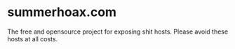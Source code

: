 # summerhoax.com
The free and opensource project for exposing shit hosts.
Please avoid these hosts at all costs.
